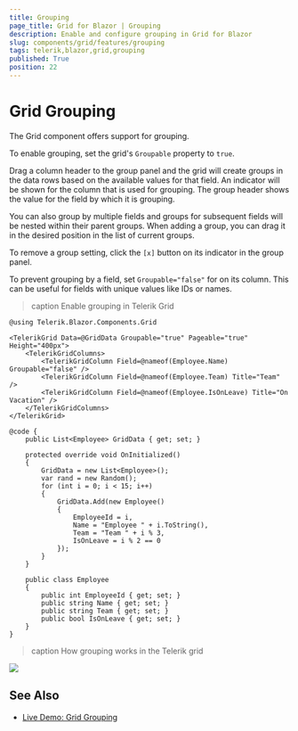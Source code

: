 ```yaml
---
title: Grouping
page_title: Grid for Blazor | Grouping
description: Enable and configure grouping in Grid for Blazor
slug: components/grid/features/grouping
tags: telerik,blazor,grid,grouping
published: True
position: 22
---
```


# Grid Grouping

The Grid component offers support for grouping.

To enable grouping, set the grid's `Groupable` property to `true`.

Drag a column header to the group panel and the grid will create groups in the data rows based on the available values for that field. An indicator will be shown for the column that is used for grouping. The group header shows the value for the field by which it is grouping.

You can also group by multiple fields and groups for subsequent fields will be nested within their parent groups. When adding a group, you can drag it in the desired position in the list of current groups.

To remove a group setting, click the `[x]` button on its indicator in the group panel.

To prevent grouping by a field, set `Groupable="false"` for on its column. This can be useful for fields with unique values like IDs or names.

>caption Enable grouping in Telerik Grid

````CSHTML
@using Telerik.Blazor.Components.Grid

<TelerikGrid Data=@GridData Groupable="true" Pageable="true" Height="400px">
    <TelerikGridColumns>
        <TelerikGridColumn Field=@nameof(Employee.Name) Groupable="false" />
        <TelerikGridColumn Field=@nameof(Employee.Team) Title="Team" />
        <TelerikGridColumn Field=@nameof(Employee.IsOnLeave) Title="On Vacation" />
    </TelerikGridColumns>
</TelerikGrid>

@code {
    public List<Employee> GridData { get; set; }

    protected override void OnInitialized()
    {
        GridData = new List<Employee>();
        var rand = new Random();
        for (int i = 0; i < 15; i++)
        {
            GridData.Add(new Employee()
            {
                EmployeeId = i,
                Name = "Employee " + i.ToString(),
                Team = "Team " + i % 3,
                IsOnLeave = i % 2 == 0
            });
        }
    }

    public class Employee
    {
        public int EmployeeId { get; set; }
        public string Name { get; set; }
        public string Team { get; set; }
        public bool IsOnLeave { get; set; }
    }
}
````

>caption How grouping works in the Telerik grid

![](images/grouping-overview.gif)


## See Also

  * [Live Demo: Grid Grouping](https://demos.telerik.com/blazor-ui/grid/grouping)
   
  

